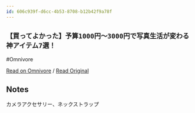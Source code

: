 ```yaml
---
id: 606c939f-d6cc-4b53-8708-b12b42f9a78f
---
```


## `【買ってよかった】予算1000円〜3000円で写真生活が変わる神アイテム7選！`
#Omnivore

[Read on Omnivore](https://omnivore.app/me/https-youtu-be-jayg-1-pn-7-e-qe-si-ef-ssd-44-b-5-d-9-i-g-t-5-1906e23853a) / [Read Original](https://youtu.be/jayg1Pn7eQE?si=EfSsd44B5D9I_gT5)

## Notes

カメラアクセサリー、ネックストラップ

